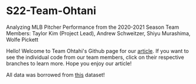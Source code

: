 # S22-Team-Ohtani
Analyzing MLB Pitcher Performance from the 2020-2021 Season 
Team Members: Taylor Kim (Project Lead), Andrew Schweitzer, Shiyu Murashima, Wolfe Pickett

Hello! Welcome to Team Ohtahi's Github page for our [article](LINK). If you want to see the individual code from our team members, click on their respective branches to learn more. Hope you enjoy our article!

All data was borrowed from [this](https://www.kaggle.com/datasets/s903124/mlb-statcast-data?select=Statcast_2021.csv) dataset! 
